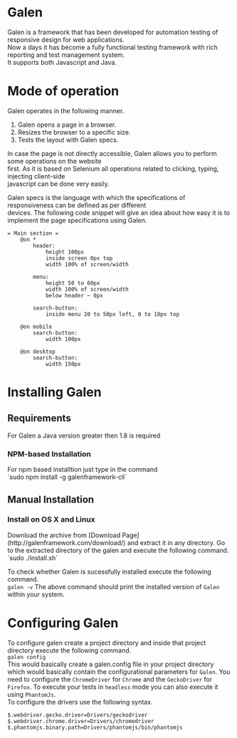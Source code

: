# Galen
Galen is a framework that has been developed for automation testing of responsive design for web applications.<br>Now a days it has become a fully functional testing framework with rich reporting and test management system.<br>It supports both Javascript and Java.

# Mode of operation
Galen operates in the following manner.<br>
1. Galen opens a page in a browser.<br>
2. Resizes the browser to a specific size.<br>
3. Tests the layout with Galen specs.<br>

In case the page is not directly accessible, Galen allows you to perform some operations on the website<br> first. As it is based on Selenium all operations related to clicking, typing, injecting client-side<br> javascript can be done very easily.

Galen specs is the language with which the specifications of responsiveness can be defined as per different<br>devices. The following code snippet will give an idea about how easy it is to implement the page specifications using Galen.

```
= Main section =
    @on *
        header:
            height 100px 
            inside screen 0px top 
            width 100% of screen/width 

        menu:
            height 50 to 60px 
            width 100% of screen/width 
            below header ~ 0px 

        search-button:
            inside menu 20 to 50px left, 0 to 10px top 

    @on mobile
        search-button:
            width 100px 
         
    @on desktop 
        search-button:
            width 150px 
```

# Installing Galen
<h2>Requirements</h2>
For Galen a Java version greater then 1.8 is required
<br>
<h3>NPM-based Installation</h3>
For npm based installtion just type in the command<br>
`sudo npm install -g galenframework-cli`
<br>
<h2>Manual Installation</h2>
<h3>Install on OS X and Linux</h3>
Download the archive from [Download Page](http://galenframework.com/download/) and extract it in any directory. Go to the extracted directory of the galen and execute the following command.<br>
`sudo ./install.sh`

To check whether Galen is sucessfully installed execute the following command.<br>
`galen -v`
The above command should print the installed version of `Galen` within your system.

# Configuring Galen
To configure galen create a project directory and inside that project directory execute the following command.<br>
`galen config`<br>
This would basically create a galen.config file in your project directory which would basically contain the configurational parameters for `Galen`. You need to configure the `ChromeDriver` for `Chrome` and the `GeckoDriver` for `Firefox`. To execute your tests in `headless` mode you can also execute it using `PhantomJs`.<br>
To configure the drivers use the following syntax.
```
$.webdriver.gecko.driver=Drivers/geckodriver
$.webdriver.chrome.driver=Drivers/chromedriver
$.phantomjs.binary.path=Drivers/phantomjs/bin/phantomjs
```